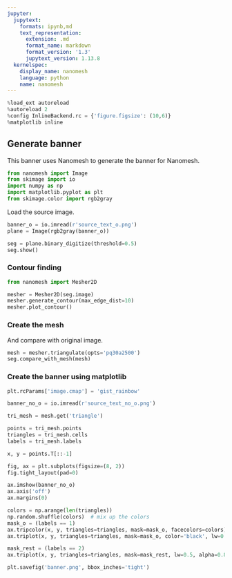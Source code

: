 ```yaml
---
jupyter:
  jupytext:
    formats: ipynb,md
    text_representation:
      extension: .md
      format_name: markdown
      format_version: '1.3'
      jupytext_version: 1.13.8
  kernelspec:
    display_name: nanomesh
    language: python
    name: nanomesh
---
```


```python
%load_ext autoreload
%autoreload 2
%config InlineBackend.rc = {'figure.figsize': (10,6)}
%matplotlib inline
```

## Generate banner

This banner uses Nanomesh to generate the banner for Nanomesh.

```python
from nanomesh import Image
from skimage import io
import numpy as np
import matplotlib.pyplot as plt
from skimage.color import rgb2gray
```

Load the source image.

```python
banner_o = io.imread(r'source_text_o.png')
plane = Image(rgb2gray(banner_o))

seg = plane.binary_digitize(threshold=0.5)
seg.show()
```

### Contour finding

```python tags=[]
from nanomesh import Mesher2D

mesher = Mesher2D(seg.image)
mesher.generate_contour(max_edge_dist=10)
mesher.plot_contour()
```

### Create the mesh

And compare with original image.

```python
mesh = mesher.triangulate(opts='pq30a2500')
seg.compare_with_mesh(mesh)
```

### Create the banner using matplotlib

```python
plt.rcParams['image.cmap'] = 'gist_rainbow'

banner_no_o = io.imread(r'source_text_no_o.png')

tri_mesh = mesh.get('triangle')

points = tri_mesh.points
triangles = tri_mesh.cells
labels = tri_mesh.labels

x, y = points.T[::-1]

fig, ax = plt.subplots(figsize=(8, 2))
fig.tight_layout(pad=0)

ax.imshow(banner_no_o)
ax.axis('off')
ax.margins(0)

colors = np.arange(len(triangles))
np.random.shuffle(colors)  # mix up the colors
mask_o = (labels == 1)
ax.tripcolor(x, y, triangles=triangles, mask=mask_o, facecolors=colors)
ax.triplot(x, y, triangles=triangles, mask=mask_o, color='black', lw=0.5)

mask_rest = (labels == 2)
ax.triplot(x, y, triangles=triangles, mask=mask_rest, lw=0.5, alpha=0.8)

plt.savefig('banner.png', bbox_inches='tight')
```
